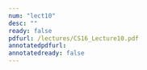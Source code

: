 ```yaml
---
num: "lect10"
desc: ""
ready: false
pdfurl: /lectures/CS16_Lecture10.pdf
annotatedpdfurl: 
annotatedready: false
---
```

